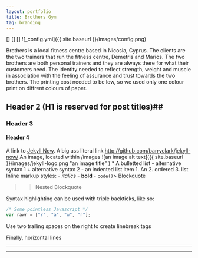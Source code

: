 ```yaml
---
layout: portfolio
title: Brothers Gym
tag: branding
---
```

[<img src="{{ site.baseurl }}/resources/portfolios/cover_brothers.png" class="cover" alt="" />]
[<img src="https://mir-s3-cdn-cf.behance.net/project_modules/1400_opt_1/fe7d2331782211.56cf407fc2327.png" class="cover"
  alt="" />]
[<img src="{{ site.url }}{{ site.baseurl }}/images/cover_brothers.png" class="cover" alt="" />]
![_config.yml]({{ site.baseurl }}/images/config.png)


Brothers is a local fitness centre based in Nicosia, Cyprus. The clients are the two trainers that run the fitness
centre, Demetris and Marios. The two brothers are both personal trainers and they are always there for what their
customers need. The identity needed to reflect strength, weight and muscle in association with the feeling of assurance
and trust towards the two brothers. The printing cost needed to be low, so we used only one colour print on diffrent
colours of paper.

## Header 2 (H1 is reserved for post titles)##

### Header 3

#### Header 4

A link to [Jekyll Now](http://github.com/barryclark/jekyll-now/). A big ass literal link
<http://github.com/barryclark/jekyll-now/> An image, located within /images ![an image alt
  text]({{ site.baseurl }}/images/jekyll-logo.png "an image title" ) * A bulletted list - alternative syntax 1 +
  alternative syntax 2 - an indented list item 1. An 2. ordered 3. list Inline markup styles: - _italics_ - **bold** -
  `code()`> Blockquote
  >> Nested Blockquote

  Syntax highlighting can be used with triple backticks, like so:

  ```javascript
  /* Some pointless Javascript */
  var rawr = ["r", "a", "w", "r"];
  ```

  Use two trailing spaces
  on the right
  to create linebreak tags

  Finally, horizontal lines

  ----
  ****